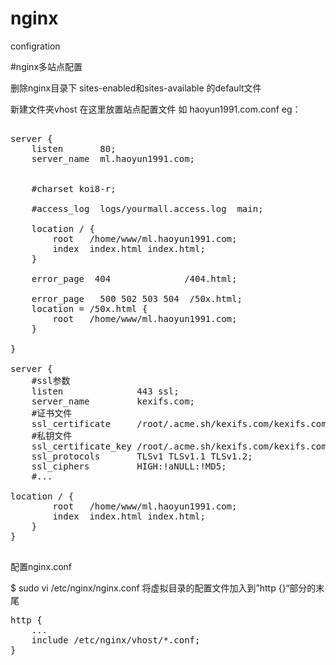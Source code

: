 # nginx
configration

#nginx多站点配置

删除nginx目录下 sites-enabled和sites-available 的default文件

新建文件夹vhost
在这里放置站点配置文件
如 haoyun1991.com.conf eg：

<pre>

server {
    listen       80;
    server_name  ml.haoyun1991.com;


    #charset koi8-r;

    #access_log  logs/yourmall.access.log  main;

    location / {
        root   /home/www/ml.haoyun1991.com;
        index  index.html index.html;
    }

    error_page  404              /404.html;

    error_page   500 502 503 504  /50x.html;
    location = /50x.html {
        root   /home/www/ml.haoyun1991.com;
    }

}

server {
    #ssl参数
    listen              443 ssl;
    server_name         kexifs.com;
    #证书文件
    ssl_certificate     /root/.acme.sh/kexifs.com/kexifs.com.cer;
    #私钥文件
    ssl_certificate_key /root/.acme.sh/kexifs.com/kexifs.com.key;
    ssl_protocols       TLSv1 TLSv1.1 TLSv1.2;
    ssl_ciphers         HIGH:!aNULL:!MD5;
    #...

location / {
        root   /home/www/ml.haoyun1991.com;
        index  index.html index.html;
    }
}

</pre>


配置nginx.conf

$ sudo vi /etc/nginx/nginx.conf
将虚拟目录的配置文件加入到”http {}“部分的末尾
<pre>
http {
    ...
    include /etc/nginx/vhost/*.conf;
}

</pre>



